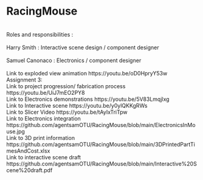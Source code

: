 # RacingMouse
<br>
Roles and responsibilities :
<br>
<br>
Harry Smith : Interactive scene design / component designer
<br>
<br>
Samuel Canonaco : Electronics / component designer
<br>
<br>
Link to exploded view animation https://youtu.be/oD0HpryY53w
<br>
Assignment 3:
<br>
Link to project progression/ fabrication process https://youtu.be/UiJ7mEO2PY8
<br>
Link to Electronics demonstrations https://youtu.be/5V83Lmqjlxg
<br>
Link to Interactive scene https://youtu.be/y0ylQKKgRWs
<br>
Link to Slicer Video https://youtu.be/tAyIxTriTpw
<br>
Link to Electronics integration https://github.com/agentsamOTU/RacingMouse/blob/main/ElectronicsInMouse.jpg
<br>
Link to 3D print information https://github.com/agentsamOTU/RacingMouse/blob/main/3DPrintedPartTimesAndCost.xlsx
<br>
Link to interactive scene draft https://github.com/agentsamOTU/RacingMouse/blob/main/Interactive%20Scene%20draft.pdf

